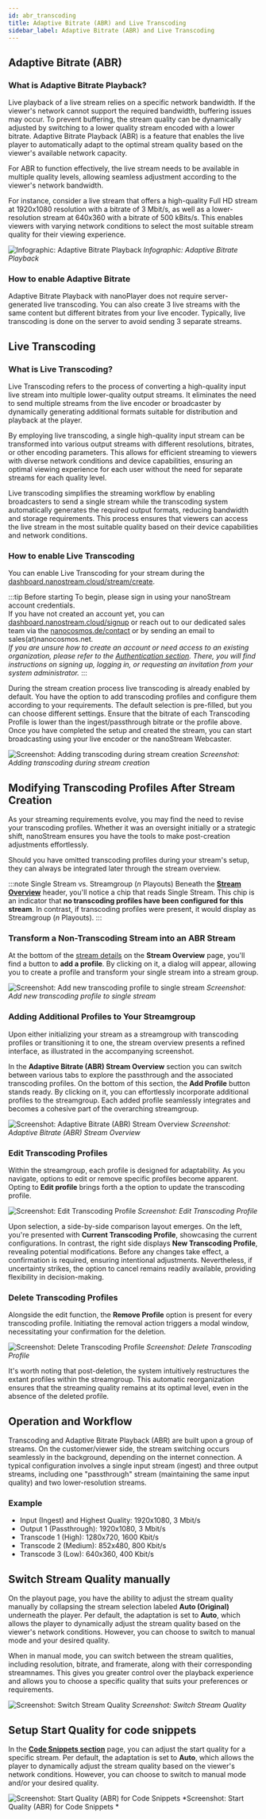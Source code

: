 ```yaml
---
id: abr_transcoding
title: Adaptive Bitrate (ABR) and Live Transcoding
sidebar_label: Adaptive Bitrate (ABR) and Live Transcoding
---
```


## Adaptive Bitrate (ABR)

### What is Adaptive Bitrate Playback?

Live playback of a live stream relies on a specific network bandwidth. If the viewer's network cannot support the required bandwidth, buffering issues may occur. To prevent buffering, the stream quality can be dynamically adjusted by switching to a lower quality stream encoded with a lower bitrate. Adaptive Bitrate Playback (ABR) is a feature that enables the live player to automatically adapt to the optimal stream quality based on the viewer's available network capacity.

For ABR to function effectively, the live stream needs to be available in multiple quality levels, allowing seamless adjustment according to the viewer's network bandwidth.

For instance, consider a live stream that offers a high-quality Full HD stream at 1920x1080 resolution with a bitrate of 3 Mbit/s, as well as a lower-resolution stream at 640x360 with a bitrate of 500 kBits/s. This enables viewers with varying network conditions to select the most suitable stream quality for their viewing experience.

![Infographic: Adaptive Bitrate Playback](../assets/cloud-frontend/cf-abr-infographic.jpg)
*Infographic: Adaptive Bitrate Playback*

### How to enable Adaptive Bitrate

Adaptive Bitrate Playback with nanoPlayer does not require server-generated live transcoding. You can also create 3 live streams with the same content but different bitrates from your live encoder. Typically, live transcoding is done on the server to avoid sending 3 separate streams.

## Live Transcoding

### What is Live Transcoding?

Live Transcoding refers to the process of converting a high-quality input live stream into multiple lower-quality output streams. It eliminates the need to send multiple streams from the live encoder or broadcaster by dynamically generating additional formats suitable for distribution and playback at the player.

By employing live transcoding, a single high-quality input stream can be transformed into various output streams with different resolutions, bitrates, or other encoding parameters. This allows for efficient streaming to viewers with diverse network conditions and device capabilities, ensuring an optimal viewing experience for each user without the need for separate streams for each quality level.

Live transcoding simplifies the streaming workflow by enabling broadcasters to send a single stream while the transcoding system automatically generates the required output formats, reducing bandwidth and storage requirements. This process ensures that viewers can access the live stream in the most suitable quality based on their device capabilities and network conditions.

### How to enable Live Transcoding

You can enable Live Transcoding for your stream during the [dashboard.nanostream.cloud/stream/create](https://dashboard.nanostream.cloud/stream/create).

:::tip Before starting
To begin, please sign in using your nanoStream account credentials. <br/>
If you have not created an account yet, you can [dashboard.nanostream.cloud/signup](https://dashboard.nanostream.cloud/signup) or reach out to our dedicated sales team via the [nanocosmos.de/contact](https://www.nanocosmos.de/contact) or by sending an email to sales(at)nanocosmos.net. <br/>
*If you are unsure how to create an account or need access to an existing organization, please refer to the [Authentication section](./getting_started.md#authentication). There, you will find instructions on signing up, logging in, or requesting an invitation from your system administrator.*
:::

During the stream creation process live transcoding is already enabled by default. You have the option to add transcoding profiles and configure them according to your requirements. The default selection is pre-filled, but you can choose different settings. Ensure that the bitrate of each Transcoding Profile is lower than the ingest/passthrough bitrate or the profile above. Once you have completed the setup and created the stream, you can start broadcasting using your live encoder or the nanoStream Webcaster.

![Screenshot: Adding transcoding during stream creation](../assets/dashboard/create-stream-add-abr.png)
*Screenshot: Adding transcoding during stream creation*

## Modifying Transcoding Profiles After Stream Creation

As your streaming requirements evolve, you may find the need to revise your transcoding profiles. Whether it was an oversight initially or a strategic shift, nanoStream ensures you have the tools to make post-creation adjustments effortlessly.

Should you have omitted transcoding profiles during your stream's setup, they can always be integrated later through the stream overview.

:::note <span className="badge-noStreamgroup">Single Stream</span> vs. <span className="badge-streamgroup">Streamgroup (*n* Playouts)</span>
Beneath the **[Stream Overview](./stream_overview.md#single-stream-overview)** header, you'll notice a chip that reads <span className="badge-noStreamgroup">Single Stream</span>. This chip is an indicator that **no transcoding profiles have been configured for this stream**. In contrast, if transcoding profiles were present, it would display as <span className="badge-streamgroup">Streamgroup (*n* Playouts)</span>.
:::

### Transform a Non-Transcoding Stream into an ABR Stream

At the bottom of the [stream details](./stream_overview.md#stream-overview) on the **Stream Overview** page, you'll find a button to **add a profile**. By clicking on it, a dialog will appear, allowing you to create a profile and transform your single stream into a stream group.

![Screenshot: Add new transcoding profile to single stream](../assets/dashboard/add-new-transcode.png)
*Screenshot: Add new transcoding profile to single stream*

### Adding Additional Profiles to Your Streamgroup

Upon either initializing your stream as a streamgroup with transcoding profiles or transitioning it to one, the stream overview presents a refined interface, as illustrated in the accompanying screenshot.

In the **Adaptive Bitrate (ABR) Stream Overview** section you can switch between various tabs to explore the passthrough and the associated transcoding profiles. On the bottom of this section, the **Add Profile** button stands ready. By clicking on it, you can effortlessly incorporate additional profiles to the streamgroup. Each added profile seamlessly integrates and becomes a cohesive part of the overarching streamgroup.

![Screenshot: Adaptive Bitrate (ABR) Stream Overview](../assets/dashboard/abr-overview.png)
*Screenshot: Adaptive Bitrate (ABR) Stream Overview*

### Edit Transcoding Profiles

Within the streamgroup, each profile is designed for adaptability. As you navigate, options to edit or remove specific profiles become apparent. Opting to **Edit profile** brings forth a the option to update the transcoding profile. 

![Screenshot: Edit Transcoding Profile](../assets/dashboard/edit-abr.png)
*Screenshot: Edit Transcoding Profile*

Upon selection, a side-by-side comparison layout emerges. On the left, you're presented with **Current Transcoding Profile**, showcasing the current configurations. In contrast, the right side displays **New Transcoding Profile**, revealing potential modifications. Before any changes take effect, a confirmation is required, ensuring intentional adjustments. Nevertheless, if uncertainty strikes, the option to cancel remains readily available, providing flexibility in decision-making.

### Delete Transcoding Profiles

Alongside the edit function, the **Remove Profile** option is present for every transcoding profile. Initiating the removal action triggers a modal window, necessitating your confirmation for the deletion.

![Screenshot: Delete Transcoding Profile](../assets/dashboard/remove-abr.png)
*Screenshot: Delete Transcoding Profile*

It's worth noting that post-deletion, the system intuitively restructures the extant profiles within the streamgroup. This automatic reorganization ensures that the streaming quality remains at its optimal level, even in the absence of the deleted profile.

## Operation and Workflow

Transcoding and Adaptive Bitrate Playback (ABR) are built upon a group of streams. On the customer/viewer side, the stream switching occurs seamlessly in the background, depending on the internet connection. A typical configuration involves a single input stream (ingest) and three output streams, including one "passthrough" stream (maintaining the same input quality) and two lower-resolution streams.

### Example

- Input (Ingest) and Highest Quality: 1920x1080, 3 Mbit/s
- Output 1 (Passthrough): 1920x1080, 3 Mbit/s
- Transcode 1 (High): 1280x720, 1600 Kbit/s
- Transcode 2 (Medium): 852x480, 800 Kbit/s
- Transcode 3 (Low): 640x360, 400 Kbit/s

## Switch Stream Quality manually

On the playout page, you have the ability to adjust the stream quality manually by collapsing the stream selection labeled **Auto (Original)** underneath the player. Per default, the adaptation is set to **Auto**, which allows the player to dynamically adjust the stream quality based on the viewer's network conditions. However, you can choose to switch to manual mode and your desired quality.

When in manual mode, you can switch between the stream qualities, including resolution, bitrate, and framerate, along with their corresponding streamnames. This gives you greater control over the playback experience and allows you to choose a specific quality that suits your preferences or requirements.

![Screenshot: Switch Stream Quality](../assets/dashboard/switch-stream.png)
*Screenshot: Switch Stream Quality*

## Setup Start Quality for code snippets

In the [**Code Snippets section**](./code_snippets) page, you can adjust the start quality for a specific stream. Per default, the adaptation is set to **Auto**, which allows the player to dynamically adjust the stream quality based on the viewer's network conditions. However, you can choose to switch to manual mode and/or your desired quality.

![Screenshot: Start Quality (ABR) for Code Snippets](../assets/dashboard/abr-startindex.png)
*Screenshot: Start Quality (ABR) for Code Snippets *